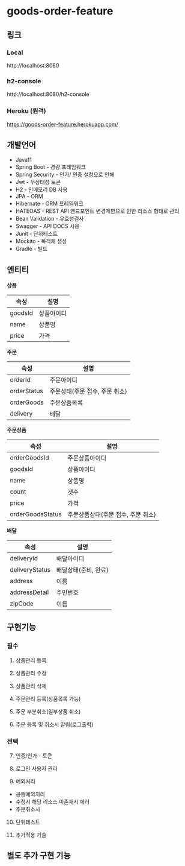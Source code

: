 
# goods-order-feature


## 링크

### Local
http://localhost:8080

### h2-console
http://localhost:8080/h2-console

### Heroku (원격)
https://goods-order-feature.herokuapp.com/


## 개발언어

* Java11
* Spring Boot - 경량 프레임워크
* Spring Security - 인가/ 인증 설정으로 인해
* Jwt - 무상태성 토큰
* H2 - 인메모리 DB 사용
* JPA - ORM
* Hibernate - ORM 프레임워크
* HATEOAS - REST API 엔드포인트 변경제한으로 인한 리소스 형태로 관리
* Bean Validation - 유효성검사
* Swagger - API DOCS 사용
* Junit - 단위테스트
* Mockito - 목객체 생성
* Gradle - 빌드


## 엔티티
**상품**

|속성|설명|
|----|-----|
| goodsId | 상품아이디 |
| name | 상품명 |
| price | 가격 |

**주문**

|속성|설명|
|----|-----|
| orderId | 주문아이디 |
| orderStatus | 주문상태(주문 접수, 주문 취소) |
| orderGoods | 주문상품목록 |
| delivery |  배달 |

**주문상품**

|속성|설명|
|----|-----|
| orderGoodsId | 주문상품아이디 |
| goodsId | 상품아이디 |
| name | 상품명 |
| count |  갯수 |
| price | 가격 |
| orderGoodsStatus | 주문상품상태(주문 접수, 주문 취소) |

**배달**

|속성|설명|
|----|-----|
| deliveryId | 배달아이디 |
| deliveryStatus | 배달상태(준비, 완료) |
| address | 이름 |
| addressDetail | 주민번호 |
| zipCode | 이름 |


## 구현기능

### 필수 
1. 상품관리 등록

2. 상품관리 수정

3. 상품관리 삭제

4. 주문관리 등록(상품목록 가능)

5. 주문 부분취소(일부상품 취소)

6. 주문 등록 및 취소시 알림(로그출력)

### 선택

7. 인증/인가 - 토큰

8. 로그인 사용자 관리

9. 예외처리
* 공통예외처리
* 수정시 해당 리소스 미존재시 에러
* 주문취소시 

10. 단위테스트

11. 추가적용 기술

## 별도 추가 구현 기능